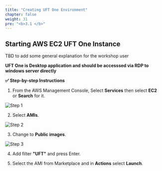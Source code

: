 ```yaml
---
title: "Creating UFT One Environment"
chapter: false
weight: 31
pre: "<b>3.1 </b>"
---
```


## Starting AWS EC2 UFT One Instance

TBD to add some general explanation for the workshop user



**UFT One is Desktop application and should be accesssed via RDP to windows server directly**

**:white_check_mark: Step-by-step Instructions**

1. From the AWS Management Console, Select **Services** then select **EC2** or **Search** for it.

![Step 1](/images/30_Initiate_UFTOne_Instance/search-ec2.png)

2. Select **AMIs**.

![Step 2](/images/30_Initiate_UFTOne_Instance/Ec2_AMI.png)

3. Change to **Public images**.

![Step 3](/images/30_Initiate_UFTOne_Instance/ami_public.png)

4. Add filter **"UFT"** and press Enter.

5. Select the AMI from Marketplace and in **Actions** select **Launch**.
